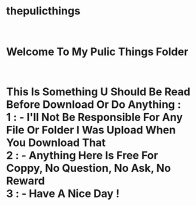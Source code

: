 # thepulicthings <br>
<br>
<h1>Welcome To My Pulic Things Folder<h1> <br>
<b>This Is Something U Should Be Read Before Download Or Do Anything :<b> <br>
<font color:red>1 : - I'll Not Be Responsible For Any File Or Folder I Was Upload When You Download That </font><br>
<font color:red>2 : - Anything Here Is Free For Coppy, No Question, No Ask, No Reward</font> <br>
<font color:red>3 : - Have A Nice Day !</font> <br>
